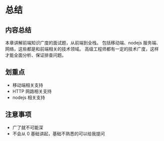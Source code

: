# 总结

## 内容总结

本章讲解前端知识广度的面试题，从前端到全栈。
包括移动端、nodejs 服务端、网络，这些都是和前端相关的技术领域。
高级工程师都有一定的技术广度，这样才能全面分析、保证排查问题。

## 划重点

- 移动端相关支持
- HTTP 网路相关支持
- nodejs 相关支持

## 注意事项

- 广了就不可能深
- 不会从 0 基础讲起，基础不熟悉的可以给我提问
